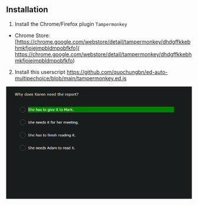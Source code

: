 ## Installation
1. Install the Chrome/Firefox plugin `Tampermonkey`
 
  - Chrome Store: [https://chrome.google.com/webstore/detail/tampermonkey/dhdgffkkebhmkfjojejmpbldmpobfkfo]( https://chrome.google.com/webstore/detail/tampermonkey/dhdgffkkebhmkfjojejmpbldmpobfkfo)
  


2. Install this userscript https://github.com/quochungbn/ed-auto-multipechoice/blob/main/tampermonkey.ed.js



![](demo.png)
